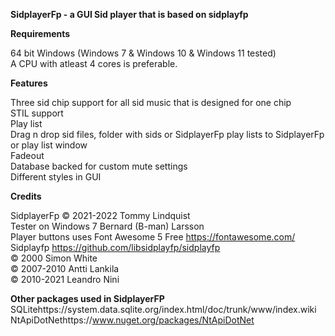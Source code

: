 **SidplayerFp - a GUI Sid player that is based on sidplayfp**  
  
**Requirements**  
  
64 bit Windows (Windows 7 & Windows 10 & Windows 11 tested)  
A CPU with atleast 4 cores is preferable.  
  
**Features**  
  
Three sid chip support for all sid music that is designed for one chip  
STIL support  
Play list  
Drag n drop sid files, folder with sids or SidplayerFp play lists to SidplayerFp or play list window  
Fadeout  
Database backed for custom mute settings  
Different styles in GUI  
  
**Credits**  
  
SidplayerFp © 2021-2022 Tommy Lindquist  
Tester on Windows 7 Bernard (B-man) Larsson  
Player buttons uses Font Awesome 5 Free https://fontawesome.com/  
Sidplayfp https://github.com/libsidplayfp/sidplayfp  
© 2000 Simon White  
© 2007-2010 Antti Lankila  
© 2010-2021 Leandro Nini  

**Other packages used in SidplayerFP**  
SQLitehttps://system.data.sqlite.org/index.html/doc/trunk/www/index.wiki  
NtApiDotNethttps://www.nuget.org/packages/NtApiDotNet  
